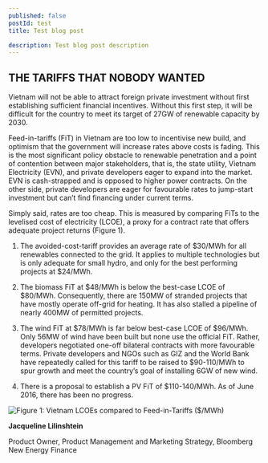 ```yaml
---
published: false 
postId: test
title: Test blog post

description: Test blog post description
---
```

## THE TARIFFS THAT NOBODY WANTED

Vietnam will not be able to attract foreign private investment without first establishing sufficient financial incentives. Without this first step, it will be difficult for the country to meet its target of 27GW of renewable capacity by 2030. 

Feed-in-tariffs (FiT) in Vietnam are too low to incentivise new build, and optimism that the government will increase rates above costs is fading. This is the most significant policy obstacle to renewable penetration and a point of contention between major stakeholders, that is, the state utility, Vietnam Electricity (EVN), and private developers eager to expand into the market. EVN is cash-strapped and is opposed to higher power contracts. On the other side, private developers are eager for favourable rates to jump-start investment but can’t find financing under current terms. 

Simply said, rates are too cheap. This is measured by comparing FiTs to the levelised cost of electricity (LCOE), a proxy for a contract rate that offers adequate project returns (Figure 1). 

1.	The avoided-cost-tariff provides an average rate of $30/MWh for all renewables connected to the grid. It applies to multiple technologies but is only adequate for small hydro, and only for the best performing projects at $24/MWh. 

2.	The biomass FiT at $48/MWh is below the best-case LCOE of $80/MWh. Consequently, there are 150MW of stranded projects that have mostly operate off-grid for heating. It has also stalled a pipeline of nearly 400MW of permitted projects. 

3.	The wind FiT at $78/MWh is far below best-case LCOE of $96/MWh. Only 56MW of wind have been built but none use the official FiT.  Rather, developers negotiated one-off bilateral contracts with more favourable terms. Private developers and NGOs such as GIZ and the World Bank have repeatedly called for this tariff to be raised to $90-110/MWh to spur growth and meet the country’s goal of installing 6GW of new wind.  

4.	There is a proposal to establish a PV FiT of $110-140/MWh. As of June 2016, there has been no progress. 

![Figure 1:	Vietnam LCOEs compared to Feed-in-Tariffs ($/MWh)](climatescope.org/app/assets/images/content/CS2016_blog_Vietnam3_fig1.png) 

**Jacqueline Lilinshtein**

Product Owner, Product Management and Marketing Strategy, Bloomberg New Energy Finance
